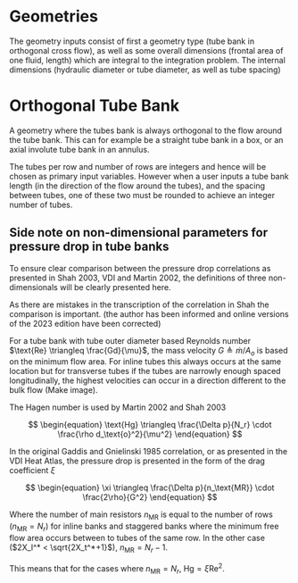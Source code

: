 # Geometries

The geometry inputs consist of first a geometry type (tube bank in orthogonal cross flow), as well as some overall dimensions (frontal area of one fluid, length) which are integral to the integration problem. The internal dimensions (hydraulic diameter or tube diameter, as well as tube spacing)

# Orthogonal Tube Bank

A geometry where the tubes bank is always orthogonal to the flow around the tube bank. This can for
example be a straight tube bank in a box, or an axial involute tube bank in an annulus.

The tubes per row and number of rows are integers and hence will be chosen as primary input variables. However when a user inputs a tube bank length (in the direction of the flow around the tubes), and the spacing between tubes, one of these two must be rounded to achieve an integer number of tubes.

## Side note on non-dimensional parameters for pressure drop in tube banks

To ensure clear comparison between the pressure drop correlations as presented in Shah 2003, VDI and Martin 2002, the definitions of three non-dimensionals will be clearly presented here.

As there are mistakes in the transcription of the correlation in Shah the comparison is important. (the author has been informed and online versions of the 2023 edition have been corrected)

For a tube bank with tube outer diameter based Reynolds number $\text{Re} \triangleq \frac{Gd}{\mu}$, the mass velocity $G \triangleq \dot{m}/A_o$ is based on the minimum flow area. For inline tubes this always occurs at the same location but for transverse tubes if the tubes are narrowly enough spaced longitudinally, the highest velocities can occur in a direction different to the bulk flow (Make image).

The Hagen number is used by Martin 2002 and Shah 2003

$$
\begin{equation}
\text{Hg} \triangleq \frac{\Delta p}{N_r} \cdot \frac{\rho d_\text{o}^2}{\mu^2}
\end{equation}
$$

In the original Gaddis and Gnielinski 1985 correlation, or as presented in the VDI Heat Atlas, the pressure drop is presented in the form of the drag coefficient $\xi$

$$
\begin{equation}
\xi \triangleq \frac{\Delta p}{n_\text{MR}} \cdot \frac{2\rho}{G^2}
\end{equation}
$$

Where the number of main resistors $n_\text{MR}$ is equal to the number of rows ($n_\text{MR} = N_r$) for inline banks and staggered banks where the minimum free flow area occurs between to tubes of the same row. In the other case ($2X_l^* < \sqrt{2X_t^*+1}$), $n_\text{MR} = N_r-1$.

This means that for the cases where $n_\text{MR} = N_r$, $\text{Hg} = \xi \text{Re}^2$.
